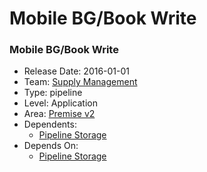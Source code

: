 # Mobile BG/Book Write
### Mobile BG/Book Write
* Release Date: 2016-01-01
* Team: [Supply Management](../teams/supply.md)
* Type: pipeline
* Level: Application
* Area: [Premise v2](../areas/v2.png)
* Dependents:
  * [Pipeline Storage](pipeline-storage.md)
* Depends On:
  * [Pipeline Storage](pipeline-storage.md)

